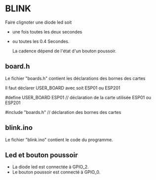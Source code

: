BLINK
=========================================

Faire clignoter une diode led soit
   
-  une fois toutes les deux secondes
   
-  ou toutes les 0.4 Secondes.

    La cadence dépend de l'état d'un bouton poussoir.

##  board.h

Le fichier "boards.h" contient les déclarations des bornes des cartes

Il faut déclarer USER_BOARD avec soit ESP01 ou ESP201

 #define USER_BOARD      ESP01   // déclaration de la carte utilisée ESP01 ou ESP201

 #include "boards.h"             // déclaration des bornes des cartes

## blink.ino

Le fichier "blink.ino" contient le code du programme.

## Led et bouton poussoir

- La diode led est connectée à GPIO_2.
- Le bouton poussoir est connecté à GPIO_0.


